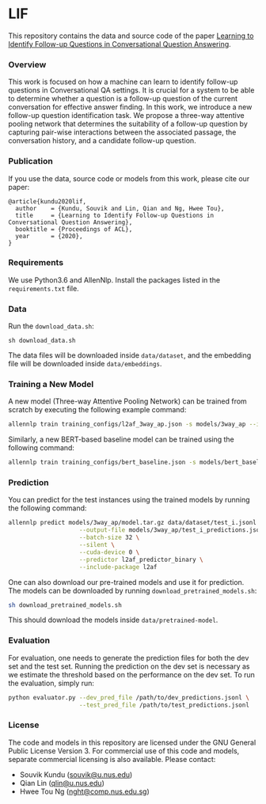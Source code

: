 # LIF  #

This repository contains the data and source code of the
paper [Learning to Identify Follow-up Questions in Conversational
Question Answering](https://www.aclweb.org/anthology/2020.acl-main.90.pdf).


### Overview  ###

This work is focused on how a machine can learn to identify follow-up questions in
Conversational QA settings. It is crucial for a system to
be able to determine whether a question is
a follow-up question of the current conversation for effective answer finding.
In this work, we introduce a new follow-up question identification task.
We propose a three-way attentive pooling network
that determines the suitability of a follow-up
question by capturing pair-wise interactions
between the associated passage, the conversation history, and a candidate
follow-up question.


### Publication ###

If you use the data, source code or models from this work, please cite our paper:

```
@article{kundu2020lif,
  author    = {Kundu, Souvik and Lin, Qian and Ng, Hwee Tou},
  title     = {Learning to Identify Follow-up Questions in Conversational Question Answering},
  booktitle = {Proceedings of ACL},
  year      = {2020},
}
```


### Requirements ###

We use Python3.6 and AllenNlp. Install the packages listed in the `requirements.txt` file.


### Data ###

Run the `download_data.sh`:
```
sh download_data.sh
```

The data files will be downloaded inside `data/dataset`, and the embedding file will
be downloaded inside `data/embeddings`.


### Training a New Model ###

A new model (Three-way Attentive Pooling Network) can be trained from scratch
by executing the following example command:

```bash
allennlp train training_configs/l2af_3way_ap.json -s models/3way_ap --include-package l2af
```

Similarly, a new BERT-based baseline model can be trained using the following command:

```bash
allennlp train training_configs/bert_baseline.json -s models/bert_baseline --include-package l2af
```


### Prediction ###

You can predict for the test instances using the trained models
by running the following command:

```bash
allennlp predict models/3way_ap/model.tar.gz data/dataset/test_i.jsonl \
                    --output-file models/3way_ap/test_i_predictions.jsonl \
                    --batch-size 32 \
                    --silent \
                    --cuda-device 0 \
                    --predictor l2af_predictor_binary \
                    --include-package l2af
```

One can also download our pre-trained models and use it for prediction. The models can be downloaded
by running `download_pretrained_models.sh`:

```bash
sh download_pretrained_models.sh
```

This should download the models inside `data/pretrained-model`.


### Evaluation ###

For evaluation, one needs to generate the prediction files for both the dev set
and the test set. Running the prediction on the dev set is necessary
as we estimate the threshold based on the performance on the dev set.
To run the evaluation, simply run:

```bash
python evaluator.py --dev_pred_file /path/to/dev_predictions.jsonl \
                    --test_pred_file /path/to/test_predictions.jsonl
```

### License ###

The code and models in this repository are licensed under the GNU General Public License Version 3. For commercial use of this code and models, separate commercial licensing is also available. Please contact:
* Souvik Kundu ([souvik@u.nus.edu](mailto:souvik@u.nus.edu))
* Qian Lin ([qlin@u.nus.edu](mailto:qlin@u.nus.edu))
* Hwee Tou Ng ([nght@comp.nus.edu.sg](mailto:nght@comp.nus.edu.sg))
